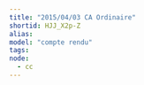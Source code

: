 ```yaml
---
title: "2015/04/03 CA Ordinaire"
shortid: HJJ_X2p-Z
alias:
model: "compte rendu"
tags:
node: 
  - cc
---
```


